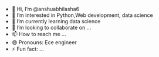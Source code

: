 - 👋 Hi, I’m @anshuabhilasha6
- 👀 I’m interested in Python,Web development, data science 
- 🌱 I’m currently learning data science 
- 💞️ I’m looking to collaborate on ...
- 📫 How to reach me ...
- 😄 Pronouns: Ece engineer 
- ⚡ Fun fact: ...

<!---
anshuabhilasha6/anshuabhilasha6 is a ✨ special ✨ repository because its `README.md` (this file) appears on your GitHub profile.
You can click the Preview link to take a look at your changes.
--->
